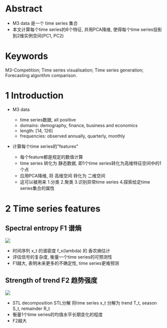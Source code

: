 

# Abstract
- M3 data 是一个 time series 集合
- 本文计算每个time series的6个特征, 并用PCA降维, 使得每个time series投影到2维实例空间(PC1, PC2)

# Keywords
M3-Competition; Time series visualisation; Time series generation; Forecasting algorithm comparison.

# 1 Introduction
- M3 data
  - time series数据, all positive
  - domains: demography, finance, business and economics
  - length: [14, 126]
  - frequencies: observed annually, quarterly, monthly
  
- 计算每个time series的"features"
  - 每个feature都是规定的数值计算
  - time series 转化为 静态数据, 即1个time series转化为高维特征空间中的1个点
  - 应用PCA降维, 将 高维空间 转化为 二维空间
  - 这可以被用来 1.分类 2.聚类 3.识别异常time series 4.探索给定time series集合的属性
  
# 2 Time series features
## Spectral entropy F1 谱熵
<img src="http://chart.googleapis.com/chart?cht=tx&chl=F_{1}=-\int_{-\pi}^{\pi} \hat{f}_{x}(\lambda) \log \hat{f}_{x}(\lambda) d \lambda" style="border:none;">

- 时间序列 x_t 的谱密度 f_x(lambda) 的 香农熵估计
- 评估信号的复杂度, 衡量一个time series的可预测性
- F1越大, 表明未来更多的不确定性, time series更难预测

## Strength of trend F2 趋势强度
<img src="http://chart.googleapis.com/chart?cht=tx&chl=F_{2}=1-\frac{\operatorname{var}\left(R_{t}\right)}{\operatorname{var}\left(x_{t}-S_{t}\right)}" style="border:none;">

- STL decomposition STL分解 将time series x_t 分解为 trend T_t, season S_t, remainder R_t
- 衡量1个time series的均值水平长期变化的程度
- F2越大
